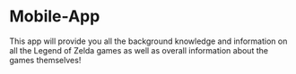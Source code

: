 # Mobile-App
This app will provide you all the background knowledge and information on all the Legend of Zelda games as well as overall information about the games themselves!

